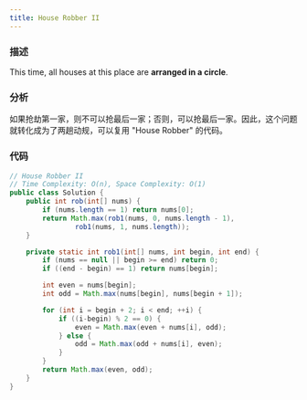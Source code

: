```yaml
---
title: House Robber II
---
```


### 描述

This time, all houses at this place are **arranged in a circle**.

### 分析

如果抢劫第一家，则不可以抢最后一家；否则，可以抢最后一家。因此，这个问题就转化成为了两趟动规，可以复用 "House Robber" 的代码。

### 代码

```java
// House Robber II
// Time Complexity: O(n), Space Complexity: O(1)
public class Solution {
    public int rob(int[] nums) {
        if (nums.length == 1) return nums[0];
        return Math.max(rob1(nums, 0, nums.length - 1),
                rob1(nums, 1, nums.length));
    }

    private static int rob1(int[] nums, int begin, int end) {
        if (nums == null || begin >= end) return 0;
        if ((end - begin) == 1) return nums[begin];

        int even = nums[begin];
        int odd = Math.max(nums[begin], nums[begin + 1]);

        for (int i = begin + 2; i < end; ++i) {
            if ((i-begin) % 2 == 0) {
                even = Math.max(even + nums[i], odd);
            } else {
                odd = Math.max(odd + nums[i], even);
            }
        }
        return Math.max(even, odd);
    }
}
```
